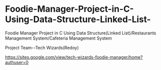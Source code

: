 # Foodie-Manager-Project-in-C-Using-Data-Structure-Linked-List-
Foodie Manager Project in C Using Data Structure(Linked List)/Restaurants Management System/Cafeteria Management System

Project Team--Tech Wizards(Redoy)

https://sites.google.com/view/tech-wizards-foodie-manager/home?authuser=0

